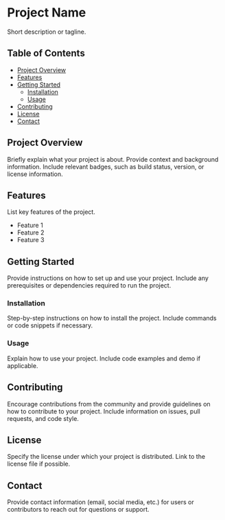 # Project Name

Short description or tagline.

## Table of Contents

- [Project Overview](#project-overview)
- [Features](#features)
- [Getting Started](#getting-started)
  - [Installation](#installation)
  - [Usage](#usage)
- [Contributing](#contributing)
- [License](#license)
- [Contact](#contact)

## Project Overview

Briefly explain what your project is about. Provide context and background information. Include relevant badges, such as build status, version, or license information.

## Features

List key features of the project. 

- Feature 1
- Feature 2
- Feature 3

## Getting Started

Provide instructions on how to set up and use your project. Include any prerequisites or dependencies required to run the project.

### Installation

Step-by-step instructions on how to install the project. Include commands or code snippets if necessary.


### Usage

Explain how to use your project. Include code examples and demo if applicable.


## Contributing

Encourage contributions from the community and provide guidelines on how to contribute to your project. Include information on issues, pull requests, and code style.

## License

Specify the license under which your project is distributed. Link to the license file if possible.

## Contact

Provide contact information (email, social media, etc.) for users or contributors to reach out for questions or support.


